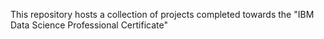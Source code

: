 This repository hosts a collection of projects completed towards the "IBM Data Science Professional Certificate"

